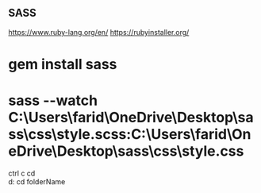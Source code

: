 ## SASS

https://www.ruby-lang.org/en/ 
https://rubyinstaller.org/

# gem install sass

# sass --watch C:\Users\farid\OneDrive\Desktop\sass\css\style.scss:C:\Users\farid\OneDrive\Desktop\sass\css\style.css


ctrl c
cd\
d:
cd folderName
